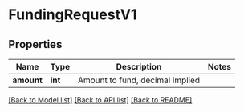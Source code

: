 # FundingRequestV1

## Properties
Name | Type | Description | Notes
------------ | ------------- | ------------- | -------------
**amount** | **int** | Amount to fund, decimal implied | 

[[Back to Model list]](../README.md#documentation-for-models) [[Back to API list]](../README.md#documentation-for-api-endpoints) [[Back to README]](../README.md)


